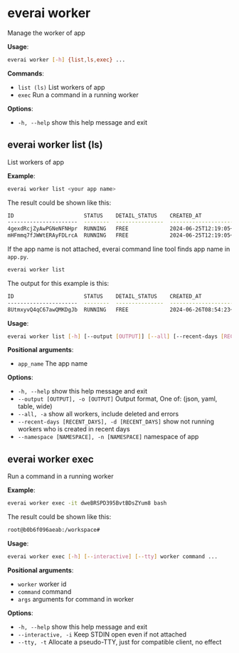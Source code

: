 # everai worker
Manage the worker of app  

**Usage**:   
```bash 
everai worker [-h] {list,ls,exec} ...
```

**Commands**:    
* `list (ls)` List workers of app  
* `exec`          Run a command in a running worker

**Options**:  
* `-h, --help`  show this help message and exit  

## everai worker list (ls)
List workers of app  

**Example**:  
```bash 
everai worker list <your app name>
```
The result could be shown like this:  
```bash 
ID                      STATUS    DETAIL_STATUS    CREATED_AT                DELETED_AT
----------------------  --------  ---------------  ------------------------  ------------
4gexdRcjZyAwPGNeNFNHpr  RUNNING   FREE             2024-06-25T12:19:05+0000
mHFmmq7fJWWtERAyFDLrcA  RUNNING   FREE             2024-06-25T12:19:05+0000
```

If the app name is not attached, everai command line tool finds app name in `app.py`.  

```bash
everai worker list
```
The output for this example is this:  

```bash
ID                      STATUS    DETAIL_STATUS    CREATED_AT                DELETED_AT
----------------------  --------  ---------------  ------------------------  ------------
8UtmxyvQ4qC67awQMKDgJb  RUNNING   FREE             2024-06-26T08:54:23+0000
```

**Usage**:  
```bash  
everai worker list [-h] [--output [OUTPUT]] [--all] [--recent-days [RECENT_DAYS]] [--namespace [NAMESPACE]] [app_name]
```

**Positional arguments**:  
  * `app_name`              The app name  

**Options**:  
* `-h, --help`            show this help message and exit  
* `--output [OUTPUT], -o [OUTPUT]`
                        Output format, One of: (json, yaml, table, wide)  
* `--all, -a`             show all workers, include deleted and errors  
* `--recent-days [RECENT_DAYS], -d [RECENT_DAYS]`
                        show not running workers who is created in recent days
* `--namespace [NAMESPACE], -n [NAMESPACE]`
                        namespace of app  

## everai worker exec
Run a command in a running worker  

**Example**:  
```bash 
everai worker exec -it dweBRSPD395BvtBDsZYum8 bash
```

The result could be shown like this:  

```bash 
root@b0b6f096aeab:/workspace#
```

**Usage**:  
```bash  
everai worker exec [-h] [--interactive] [--tty] worker command ...
```

**Positional arguments**:  
  * `worker`             worker id
  * `command`            command
  * `args`               arguments for command in worker

**Options**:  
* `-h, --help`            show this help message and exit  
* `--interactive, -i`  Keep STDIN open even if not attached
* `--tty, -t`          Allocate a pseudo-TTY, just for compatible client, no effect